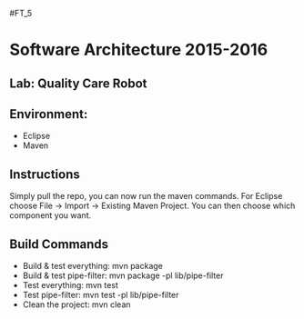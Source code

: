 #FT_5

# Software Architecture 2015-2016
## Lab: Quality Care Robot

## Environment:

* Eclipse
* Maven

## Instructions
Simply pull the repo, you can now run the maven commands. For Eclipse choose File -> Import -> Existing Maven Project. You can then choose which component you want.

## Build Commands	

* Build & test everything: mvn package
* Build & test pipe-filter: mvn package -pl lib/pipe-filter
* Test everything: mvn test
* Test pipe-filter: mvn test -pl lib/pipe-filter
* Clean the project: mvn clean
